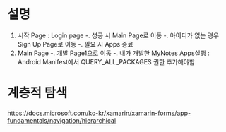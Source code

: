 # 설명
1. 시작 Page : Login page
   -. 성공 시 Main Page로 이동
   -. 아이디가 없는 경우 Sign Up Page로 이동 
   -. 필요 시 Apps 종료 
2. Main Page
  -. 개발 Page1으로 이동
  -. 내가 개발한 MyNotes Apps실행 : Android Manifest에서 QUERY_ALL_PACKAGES 권한 추가해야함

# 계층적 탐색
  https://docs.microsoft.com/ko-kr/xamarin/xamarin-forms/app-fundamentals/navigation/hierarchical
